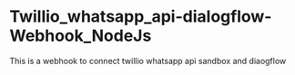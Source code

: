 # Twillio_whatsapp_api-dialogflow-Webhook_NodeJs
This is a webhook to connect twillio whatsapp api sandbox and diaogflow
